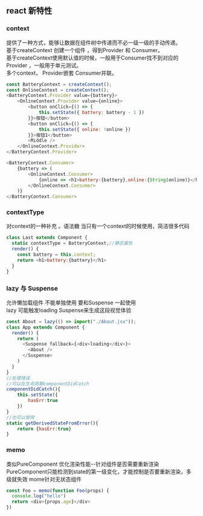 ## react 新特性
### context
提供了一种方式，能够让数据在组件树中传递而不必一级一级的手动传递。  
基于createContext 创建一个组件 ，得到Provider 和 Consumer。  
基于createContext使用默认值的时候，一般用于Consumer找不到对应的Provider ，一般用于单元测试。  
多个context， Provider嵌套 Consumer并联。
```js
const BatteryContext = createContext();
const OnlineContext = createContext();
<BatteryContext.Provider value={battery}>
    <OnlineContext.Provider value={online}>
        <button onClick={() => {
            this.setState({ battery: battery - 1 })
        }}>按钮</button>
        <button onClick={() => {
            this.setState({ online: !online })
        }}>按钮1</button>
        <Middle />
    </OnlineContext.Provider>
</BatteryContext.Provider>

<BatteryContext.Consumer>
    {battery => (
        <OnlineContext.Consumer>
            {online => <h1>battery:{battery},online:{String(online)}</h1>}
        </OnlineContext.Consumer>
    )}
</BatteryContext.Consumer>
```
### contextType
对context的一种补充 。语法糖
当只有一个context的时候使用，简洁很多代码
```js
class Last extends Component {
  static contextType = BatteryContext;//静态属性
  render() {
    const battery = this.context;
    return <h1>battery:{battery}</h1>
  }
}
```
### lazy 与 Suspense
允许懒加载组件 不能单独使用 要和Suspense 一起使用  
lazy 可能触发loading Suspense来生成这段视觉体验
```js
const About = lazy(() => import("./About.jsx"));
class App extends Component {
  render() {
    return (
      <Suspense fallback={<div>loading</div>}>
        <About />
      </Suspense>
    )
  }
}
//处理错误
//可以在生命周期componentDidCatch 
componentDidCatch(){
    this.setState({
        hasErr:true
    })
}
//也可以使用
static getDerivedStateFromError(){
    return {hasErr:true}
}
```
### memo
类似PureComponent 优化渲染性能--针对组件是否需要重新渲染
PureComponent只能检测到state的第一级变化，才能控制是否要重新渲染，多级就失效
mome针对无状态组件
```js
const Foo = memo(function Foo(props) {
  console.log("hello")
  return <div>{props.age}</div>
})
```